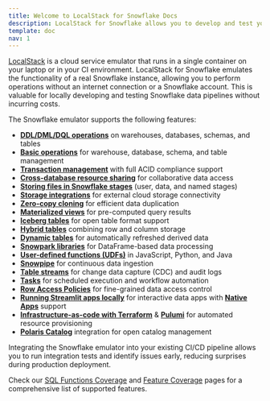 ```yaml
---
title: Welcome to LocalStack for Snowflake Docs
description: LocalStack for Snowflake allows you to develop and test your Snowflake data pipelines entirely on your local machine!
template: doc
nav: 1
---
```


[LocalStack](https://localstack.cloud/) is a cloud service emulator that runs in a single container on your laptop or in your CI environment.
LocalStack for Snowflake emulates the functionality of a real Snowflake instance, allowing you to perform operations without an internet connection or a Snowflake account.
This is valuable for locally developing and testing Snowflake data pipelines without incurring costs.

The Snowflake emulator supports the following features:

-   [**DDL/DML/DQL operations**](https://docs.snowflake.com/en/sql-reference/sql-dml) on warehouses, databases, schemas, and tables
-   [**Basic operations**](https://docs.snowflake.com/en/developer-guide/python-connector/python-connector-example) for warehouse, database, schema, and table management
-   [**Transaction management**](https://docs.snowflake.com/en/sql-reference/transactions) with full ACID compliance support
-   [**Cross-database resource sharing**](https://docs.snowflake.com/en/user-guide/data-sharing-intro) for collaborative data access
-   [**Storing files in Snowflake stages**](https://docs.snowflake.com/en/user-guide/data-load-local-file-system-create-stage) (user, data, and named stages)
-   [**Storage integrations**](https://docs.snowflake.com/en/user-guide/data-load-s3-config-storage-integration) for external cloud storage connectivity
-   [**Zero-copy cloning**](https://docs.snowflake.com/en/user-guide/object-clone) for efficient data duplication
- [**Materialized views**](https://docs.snowflake.com/en/user-guide/views-materialized) for pre-computed query results
-   [**Iceberg tables**](https://docs.snowflake.com/en/user-guide/tables-iceberg) for open table format support
-   [**Hybrid tables**](https://docs.snowflake.com/en/user-guide/tables-hybrid) combining row and column storage
-   [**Dynamic tables**](https://docs.snowflake.com/en/user-guide/dynamic-tables-about) for automatically refreshed derived data
- [**Snowpark libraries**](https://docs.snowflake.com/en/developer-guide/snowpark/python/index) for DataFrame-based data processing
-   [**User-defined functions (UDFs)**](https://docs.snowflake.com/en/developer-guide/udf/javascript/udf-javascript-introduction) in JavaScript, Python, and Java
- [**Snowpipe**](https://docs.snowflake.com/en/user-guide/data-load-snowpipe-intro) for continuous data ingestion
-   [**Table streams**](https://docs.snowflake.com/en/user-guide/streams-intro) for change data capture (CDC) and audit logs
-   [**Tasks**](https://docs.snowflake.com/en/user-guide/tasks-intro) for scheduled execution and workflow automation
-   [**Row Access Policies**](https://docs.snowflake.com/en/user-guide/security-row-intro) for fine-grained data access control
- [**Running Streamlit apps locally**](https://docs.snowflake.com/en/developer-guide/streamlit/about-streamlit) for interactive data apps with [**Native Apps**](https://docs.snowflake.com/en/developer-guide/native-apps/native-apps-about) support
-  [**Infrastructure-as-code with Terraform**](https://docs.snowflake.com/en/user-guide/terraform) & [**Pulumi**](https://www.pulumi.com/registry/packages/snowflake/) for automated resource provisioning
-   [**Polaris Catalog**](https://other-docs.snowflake.com/en/opencatalog/overview) integration for open catalog management

Integrating the Snowflake emulator into your existing CI/CD pipeline allows you to run integration tests and identify issues early, reducing surprises during production deployment.

Check our [SQL Functions Coverage](/snowflake/sql-functions) and [Feature Coverage](/snowflake/features) pages for a comprehensive list of supported features.
